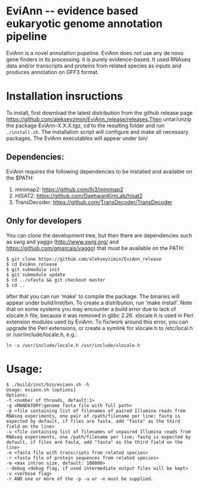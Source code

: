 # EviAnn -- evidence based eukaryotic genome annotation pipeline

EviAnn is a novel annotation pupeline.  EviAnn does not use any de novo gene finders in its processing.  it is purely evidence-based.  It used RNAseq data and/or transcripts and proteins from related species as inputs and produces annotation on GFF3 format.  

# Installation insructions

To install, first download the latest distribution from the github release page https://github.com/alekseyzimin/EviAnn_release/releases.Then untar/unzip the package EviAnn-X.X.X.tgz, cd to the resulting folder and run `./install.sh`.  The installation script will configure and make all necessary packages.  The EviAnn executables will appear under bin/

## Dependencies:

EviAnn requires the following dependencies to be installed and available on the $PATH:

1. minimap2: https://github.com/lh3/minimap2
2. HISAT2: https://github.com/DaehwanKimLab/hisat2
3. TransDecoder: https://github.com/TransDecoder/TransDecoder

## Only for developers

You can clone the development tree, but then there are dependencies such as swig and yaggo (http://www.swig.org/ and https://github.com/gmarcais/yaggo) that must be available on the PATH:

```
$ git clone https://github.com/alekseyzimin/EviAnn_release
$ cd EviAnn_release
$ git submodule init
$ git submodule update
$ cd ../ufasta && git checkout master
$ cd ..
```
after that you can run 'make' to compile the package.  The binaries will appear under build/inst/bin.  To create a distribution, run 'make install'.
Note that on some systems you may encounter a build error due to lack of xlocale.h file, because it was removed in glibc 2.26.  xlocale.h is used in Perl extension modules used by EviAnn.  To fix/work around this error, you can upgrade the Perl extensions, or create a symlink for xlocale.h to /etc/local.h or /usr/include/locale.h, e.g.:
```
ln -s /usr/include/locale.h /usr/include/xlocale.h
```

# Usage:
```
$ ./build/inst/bin/eviann.sh -h
Usage: eviann.sh [options]
Options:
-t <number of threads, default:1>
-g <MANDATORY:genome fasta file with full path>
-p <file containing list of filenames of paired Illumina reads from RNAseq experiments, one pair of /path/filename per line; fastq is expected by default, if files are fasta, add "fasta" as the third field on the line>
-u <file containing list of filenames of unpaired Illumina reads from RNAseq experiments, one /path/filename per line; fastq is expected by default, if files are fasta, add "fasta" as the third field on the line>
-e <fasta file with transcripts from related species>
-r <fasta file of protein sequences from related species>
-m <max intron size, default: 100000>
--debug <debug flag, if used intermediate output files will be kept>
-v <verbose flag>
-r AND one or more of the -p -u or -e must be supplied.
```


